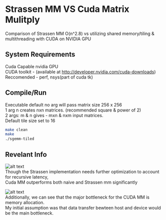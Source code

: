 # Strassen MM VS Cuda Matrix Mulitply

Comparison of Strassen MM O(n^2.8) vs utilizing shared memory/tiling & multithreading with CUDA on NVIDIA GPU

## System Requirements

Cuda Capable nvidia GPU  
CUDA toolkit - (available at http://developer.nvidia.com/cuda-downloads)  
Reccomended - perf, nsys(part of cuda tk)  

## Compile/Run

Executable default no arg will pass matrix size 256 x 256   
1 arg n creates nxn matrices. (recommended square & power of 2)  
2 args: m & n gives - mxn & nxm input matrices.  
Default tile size set to 16

```bash
make clean
make 
./sgemm-tiled
```

## Revelant Info

![alt text](https://puu.sh/Ivhfs/522eeeadfd.png)  
Though the Strassen implementation needs further optimization to account for recursive latency,  
Cuda MM outperforms both naive and Strassen mm significantly
  
    
   
![alt text](https://puu.sh/IvhfZ/927df7d197.jpg)  
Additionally, we can see that the major bottleneck for the CUDA MM is memory allocation.  
My initial assumption was that data transfer bewteen host and device would be the main bottleneck.  
